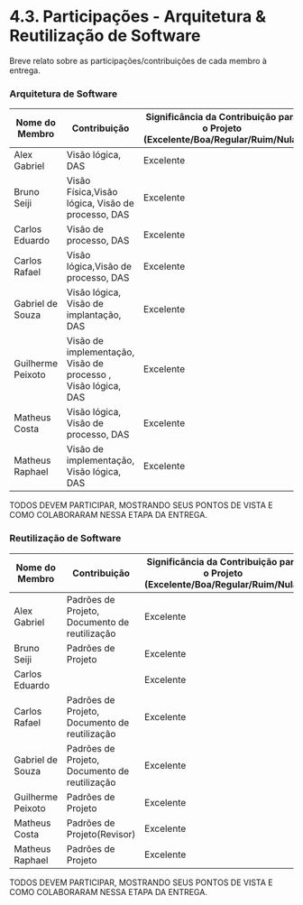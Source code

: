 # 4.3. Participações - Arquitetura & Reutilização de Software

Breve relato sobre as participações/contribuições de cada membro à entrega.

### Arquitetura de Software

| Nome do Membro    | Contribuição                                                  | Significância da Contribuição para o Projeto (Excelente/Boa/Regular/Ruim/Nula) |
| ----------------- | ------------------------------------------------------------- | ------------------------------------------------------------------------------ |
| Alex Gabriel      | Visão lógica, DAS                                             | Excelente                                                                      |
| Bruno Seiji       | Visão Física,Visão lógica, Visão de processo, DAS             | Excelente                                                                      |
| Carlos Eduardo    | Visão de processo, DAS                                        | Excelente                                                                      |
| Carlos Rafael     | Visão lógica,Visão de processo, DAS                           | Excelente                                                                      |
| Gabriel de Souza  | Visão lógica, Visão de implantação, DAS                       | Excelente                                                                      |
| Guilherme Peixoto | Visão de implementação, Visão de processo , Visão lógica, DAS | Excelente                                                                      |
| Matheus Costa     | Visão lógica, Visão de processo, DAS                          | Excelente                                                                      |
| Matheus Raphael   | Visão de implementação, Visão lógica, DAS                     | Excelente                                                                      |

TODOS DEVEM PARTICIPAR, MOSTRANDO SEUS PONTOS DE VISTA E COMO COLABORARAM NESSA ETAPA DA ENTREGA.

### Reutilização de Software

| Nome do Membro    | Contribuição                                  | Significância da Contribuição para o Projeto (Excelente/Boa/Regular/Ruim/Nula) |
| ----------------- | --------------------------------------------- | ------------------------------------------------------------------------------ |
| Alex Gabriel      | Padrões de Projeto, Documento de reutilização | Excelente                                                                      |
| Bruno Seiji       | Padrões de Projeto                            | Excelente                                                                      |
| Carlos Eduardo    |                                               | Excelente                                                                      |
| Carlos Rafael     | Padrões de Projeto, Documento de reutilização | Excelente                                                                      |
| Gabriel de Souza  | Padrões de Projeto, Documento de reutilização | Excelente                                                                      |
| Guilherme Peixoto | Padrões de Projeto                            | Excelente                                                                      |
| Matheus Costa     | Padrões de Projeto(Revisor)                   | Excelente                                                                      |
| Matheus Raphael   | Padrões de Projeto                            | Excelente                                                                      |

TODOS DEVEM PARTICIPAR, MOSTRANDO SEUS PONTOS DE VISTA E COMO COLABORARAM NESSA ETAPA DA ENTREGA.

